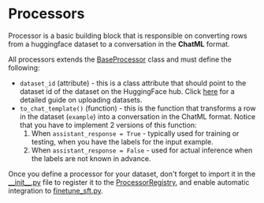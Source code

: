 # Processors

Processor is a basic building block that is responsible on converting rows from a huggingface dataset to a conversation in the **ChatML** format.

All processors extends the [BaseProcessor](base.py) class and must define the following:

* `dataset_id` (attribute) - this is a class attribute that should point to the dataset id of the dataset on the HuggingFace hub. Click [here](https://huggingface.co/docs/hub/datasets-adding) for a detailed guide on uploading datasets.
* `to_chat_template()` (function) - this is the function that transforms a row in the dataset (`example`) into a conversation in the ChatML format. Notice that you have to implement 2 versions of this function:
  1. When `assistant_response = True` - typically used for training or testing, when you have the labels for the input example.
  2. When `assistant_response = False` - used for actual inference when the labels are not known in advance.

Once you define a processor for your dataset, don't forget to import it in the [\_\_init\_\_.py](__init__.py) file to register it to the [ProcessorRegistry](base.py), and enable automatic integration to [finetune_sft.py](src/training/finetune_sft.py).
